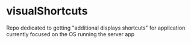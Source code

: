 # visualShortcuts
Repo dedicated to getting "additional displays shortcuts" for application currently focused on the OS running the server app
